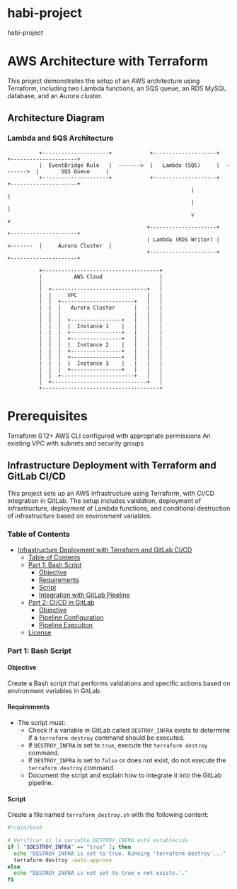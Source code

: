 # habi-project
habi-project
# AWS Architecture with Terraform

This project demonstrates the setup of an AWS architecture using Terraform, including two Lambda functions, an SQS queue, an RDS MySQL database, and an Aurora cluster.

## Architecture Diagram

### Lambda and SQS Architecture

```plaintext
          +---------------------+            +--------------------+            +---------------------+
          |  EventBridge Rule   |  ------->  |   Lambda (SQS)     |  ------->  |       SQS Queue     |
          +---------------------+            +--------------------+            +---------------------+
                                                          |                                    |
                                                          |                                    |
                                                          v                                    v
                                            +---------------------+            +---------------------+
                                            | Lambda (RDS Writer) |  <-------  |     Aurora Cluster  |
                                            +---------------------+            +---------------------+

          +-------------------------------------+
          |          AWS Cloud                  |
          |                                     |
          |  +------------------------------+   |
          |  |     VPC                      |   |
          |  |  +-----------------------+   |   |
          |  |  |   Aurora Cluster      |   |   |
          |  |  |                       |   |   |
          |  |  |  +----------------+   |   |   |
          |  |  |  |  Instance 1    |   |   |   |
          |  |  |  +----------------+   |   |   |
          |  |  |  +----------------+   |   |   |
          |  |  |  |  Instance 2    |   |   |   |
          |  |  |  +----------------+   |   |   |
          |  |  |  +----------------+   |   |   |
          |  |  |  |  Instance 3    |   |   |   |
          |  |  |  +----------------+   |   |   |
          |  |  +-----------------------+   |   |
          |  +------------------------------+   |
          +-------------------------------------+
```       
# Prerequisites
Terraform 0.12+
AWS CLI configured with appropriate permissions
An existing VPC with subnets and security groups

## Infrastructure Deployment with Terraform and GitLab CI/CD

This project sets up an AWS infrastructure using Terraform, with CI/CD integration in GitLab. The setup includes validation, deployment of infrastructure, deployment of Lambda functions, and conditional destruction of infrastructure based on environment variables.

### Table of Contents

- [Infrastructure Deployment with Terraform and GitLab CI/CD](#infrastructure-deployment-with-terraform-and-gitlab-cicd)
  - [Table of Contents](#table-of-contents)
  - [Part 1: Bash Script](#part-1-bash-script)
    - [Objective](#objective)
    - [Requirements](#requirements)
    - [Script](#script)
    - [Integration with GitLab Pipeline](#integration-with-gitlab-pipeline)
  - [Part 2: CI/CD in GitLab](#part-2-cicd-in-gitlab)
    - [Objective](#objective-1)
    - [Pipeline Configuration](#pipeline-configuration)
    - [Pipeline Execution](#pipeline-execution)
  - [License](#license)

### Part 1: Bash Script

#### Objective

Create a Bash script that performs validations and specific actions based on environment variables in GitLab.

#### Requirements

- The script must:
  - Check if a variable in GitLab called `DESTROY_INFRA` exists to determine if a `terraform destroy` command should be executed.
  - If `DESTROY_INFRA` is set to `true`, execute the `terraform destroy` command.
  - If `DESTROY_INFRA` is set to `false` or does not exist, do not execute the `terraform destroy` command.
  - Document the script and explain how to integrate it into the GitLab pipeline.

#### Script

Create a file named `terraform_destroy.sh` with the following content:

```bash
#!/bin/bash

# Verificar si la variable DESTROY_INFRA está establecida
if [ "$DESTROY_INFRA" == "true" ]; then
  echo "DESTROY_INFRA is set to true. Running 'terraform destroy'..."
  terraform destroy -auto-approve
else
  echo "DESTROY_INFRA is not set to true o not exists.'."
fi
